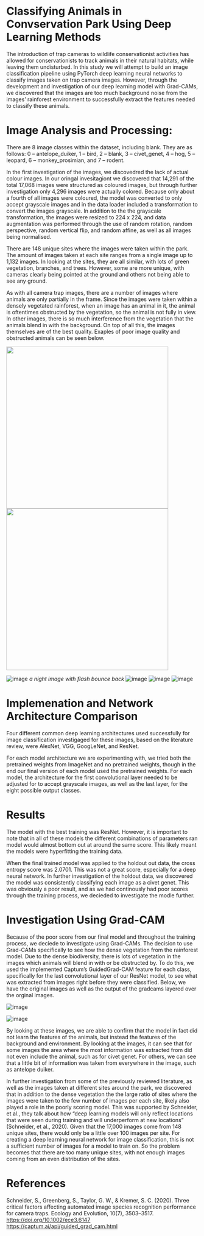 # Classifying Animals in Convservation Park Using Deep Learning Methods
The introduction of trap cameras to wildlife conservationist activities has allowed for conservationists to track animals in their natural habitats, while leaving them undisturbed. In this study we will attempt to build an image classification pipeline using PyTorch deep learning neural networks to classify images taken on trap camera images. However, through the development and investigation of our deep learning model with Grad-CAMs, we discovered that the images are too much background noise from the images’ rainforest environment to successfully extract the features needed to classify these animals.

# Image Analysis and Processing:
There are 8 image classes within the dataset, including blank. They are as follows: 0 – antelope_duiker, 1 – bird, 2 – blank, 3 – civet_genet, 4 –  hog, 5 – leopard, 6 – monkey_prosimian, and 7 – rodent. 

In the first investigation of the images, we discovedred the lack of actual colour images. In our oringal invesitagiont we discovered that 14,291 of the total 17,068 images were structured as coloured images, but through further investigation only 4,296 images were actually colored. Because only about a fourth of all images were coloured, the model was converted to only accept grayscale images and in the data loader included a transformation to convert the images grayscale. In addition to the the grayscale transformation, the images were resized to 224 x 224, and data augmentation was performed through the use of random rotation, random perspective, random vertical flip, and random affine, as well as all images being normalised.

There are 148 unique sites where the images were taken within the park. The amount of images taken at each site ranges from a single image up to 1,132 images. In looking at the sites, they are all similar, with lots of green vegetation, branches, and trees. However, some are more unique, with cameras clearly being pointed at the ground and others not being able to see any ground.

As with all camera trap images, there are a number of images where animals are only partially in the frame. Since the images were taken within a densely vegetated rainforest, when an image has an animal in it, the animal is oftentimes obstructed by the vegetation, so the animal is not fully in view. In other images, there is so much interference from the vegetation that the animals blend in with the background. On top of all this, the images themselves are of the best quality. Exaples of poor image quality and obstructed animals can be seen below.

<img src="(https://github.com/natflint/ConservationImageClassification/assets/115076736/84b8592a-b334-415d-95ad-7216005a45b5)" width="425"/> <img src="(https://github.com/natflint/ConservationImageClassification/assets/115076736/f6589f4a-8830-4bea-a16d-e86e3e4f11a2)" width="425"/> 


 ![image](https://github.com/natflint/ConservationImageClassification/assets/115076736/84b8592a-b334-415d-95ad-7216005a45b5) *a night image with flash bounce back*
 ![image](https://github.com/natflint/ConservationImageClassification/assets/115076736/f6589f4a-8830-4bea-a16d-e86e3e4f11a2)
 ![image](https://github.com/natflint/ConservationImageClassification/assets/115076736/3bfd6700-6bea-42ab-b7d1-8850735de3ec)
 ![image](https://github.com/natflint/ConservationImageClassification/assets/115076736/d2702f29-b64c-4995-b708-093bf6c579dc)

# Implemenation and Network Architecture Comparison

Four different common deep learning architectures used successfully for image classification investigaged for these images, based on the literature review, were AlexNet, VGG, GoogLeNet, and ResNet.

For each model architecture we are experimenting with, we tried both the pretrained weights from ImageNet and no pretrained weights, though in the end our final version of each model used the pretrained weights. For each model, the architecture for the first convolutional layer needed to be adjusted for to accept grayscale images, as well as the last layer, for the eight possible output classes. 

# Results

The model with the best training was ResNet. However, it is important to note that in all of these models the different combinations of parameters ran  model would almost bottom out at around the same score. This likely meant the models were hyperfitting the training data.

When the final trained model was applied to the holdout out data, the cross entropy score was 2.0701. This was not a great score, especially for a deep neural network. In further investigation of the holdout data, we discovered the model was consistently classifying each image as a civet genet. This was obviously a poor result, and as we had continously had poor scores through the training process, we decieded to investigate the modle further. 


# Investigation Using Grad-CAM

Because of the poor score from our final model and throughout the training process, we deciede to investigate using Grad-CAMs. The decision to use Grad-CAMs specifically to see how the dense vegetation from the rainforest model. Due to the dense biodiversity, there is lots of vegetation in the images which animals will blend in with or be obstructed by. To do this, we used the implemented Captum’s GuidedGrad-CAM feature for each class, specifically for the last convolutional layer of our ResNet model, to see what was extracted from images right before they were classified. Below, we have the original images as well as the output of the gradcams layered over the orginal images. 

![image](https://github.com/natflint/ConservationImageClassification/assets/115076736/8319e82a-61a5-45f6-acdf-a9a9418915ac)

![image](https://github.com/natflint/ConservationImageClassification/assets/115076736/a14e7566-9343-460b-8379-26352f9ca224)

By looking at these images, we are able to confirm that the model in fact did not learn the features of the animals, but instead the features of the background and environment. By looking at the images, it can see that for some images the area where the most information was extracted from did not even include the animal, such as for civet genet. For others, we can see that a little bit of information was taken from everywhere in the image, such as antelope duiker. 

In further investigation from some of the previously reviewed literature, as well as the images taken at different sites around the park, we discovered that in addition to the dense vegetation the the large ratio of sites where the images were taken to the few number of images per each site, likely also played a role in the poorly scoring model. This was supported by Schneider, et al., they talk about how “deep learning models will only reflect locations that were seen during training and will underperform at new locations” (Schneider, et al., 2020). Given that the 17,000 images come from 148 unique sites, there would only be a little over 100 images per site. For creating a deep learning neural network for image classification, this is not a sufficient number of images for a model to train on. So the problem becomes that there are too many unique sites, with not enough images coming from an even distribution of the sites.

# References
Schneider, S., Greenberg, S., Taylor, G. W., & Kremer, S. C. (2020). Three critical factors affecting automated image species recognition performance for camera traps. Ecology and Evolution, 10(7), 3503–3517. https://doi.org/10.1002/ece3.6147
https://captum.ai/api/guided_grad_cam.html
